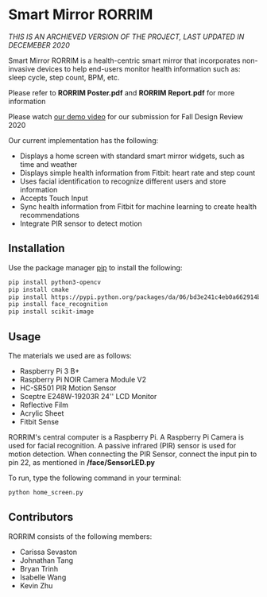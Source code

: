 # Smart Mirror RORRIM

*THIS IS AN ARCHIEVED VERSION OF THE PROJECT, LAST UPDATED IN DECEMEBER 2020*

Smart Mirror RORRIM is a health-centric smart mirror that incorporates non-invasive devices to help end-users monitor health information such as: sleep cycle, step count, BPM, etc.

Please refer to **RORRIM Poster.pdf** and **RORRIM Report.pdf** for more information


Please watch [our demo video](https://youtu.be/KO6M1vGY9kg) for our submission for Fall Design Review 2020


Our current implementation has the following:
* Displays a home screen with standard smart mirror widgets, such as time and weather
* Displays simple health information from Fitbit: heart rate and step count
* Uses facial identification to recognize different users and store information
* Accepts Touch Input
* Sync health information from Fitbit for machine learning to create health recommendations
* Integrate PIR sensor to detect motion 


## Installation

Use the package manager [pip](https://pip.pypa.io/en/stable/) to install the following:

```bash
pip install python3-opencv
pip install cmake
pip install https://pypi.python.org/packages/da/06/bd3e241c4eb0a662914b3b4875fc52dd176a9db0d4a2c915ac2ad8800e9e/dlib-19.7.0-cp36-cp36m-win_amd64.whl#md5=b7330a5b2d46420343fbed5df69e6a3
pip install face_recognition
pip install scikit-image
```

## Usage

The materials we used are as follows:
* Raspberry Pi 3 B+
* Raspberry Pi NOIR Camera Module V2
* HC-SR501 PIR Motion Sensor
* Sceptre E248W-19203R 24'' LCD Monitor
* Reflective Film
* Acrylic Sheet
* Fitbit Sense

RORRIM's central computer is a Raspberry Pi. A Raspberry Pi Camera is used for facial recognition. A passive infrared (PIR) sensor is used for motion detection. When connecting the PIR Sensor, connect the input pin to pin 22, as mentioned in **/face/SensorLED.py**

To run, type the following command in your terminal:
```bash
python home_screen.py
```

## Contributors
RORRIM consists of the following members:
* Carissa Sevaston
* Johnathan Tang
* Bryan Trinh
* Isabelle Wang
* Kevin Zhu
